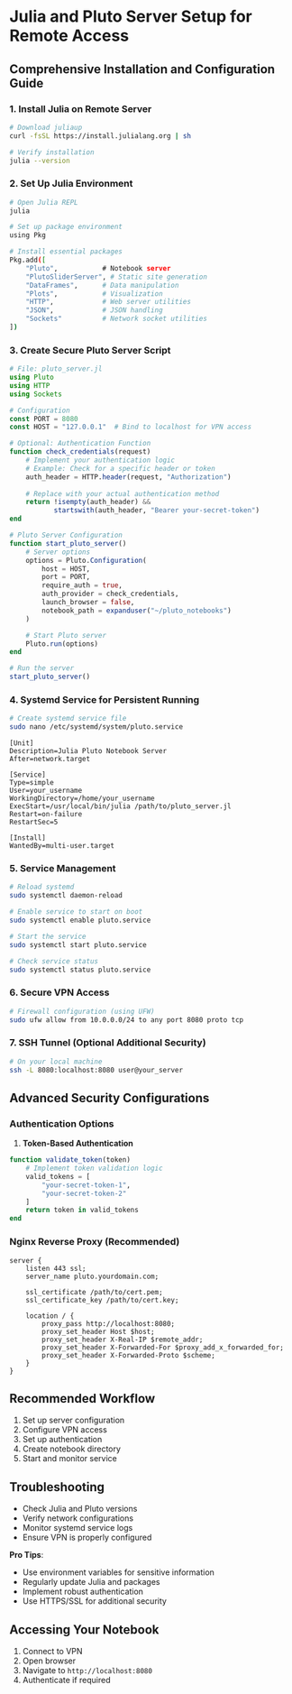 # Julia and Pluto Server Setup for Remote Access

## Comprehensive Installation and Configuration Guide

### 1. Install Julia on Remote Server
```bash
# Download juliaup
curl -fsSL https://install.julialang.org | sh

# Verify installation
julia --version
```

### 2. Set Up Julia Environment
```bash
# Open Julia REPL
julia

# Set up package environment
using Pkg

# Install essential packages
Pkg.add([
    "Pluto",           # Notebook server
    "PlutoSliderServer", # Static site generation
    "DataFrames",      # Data manipulation
    "Plots",           # Visualization
    "HTTP",            # Web server utilities
    "JSON",            # JSON handling
    "Sockets"          # Network socket utilities
])
```

### 3. Create Secure Pluto Server Script
```julia
# File: pluto_server.jl
using Pluto
using HTTP
using Sockets

# Configuration
const PORT = 8080
const HOST = "127.0.0.1"  # Bind to localhost for VPN access

# Optional: Authentication Function
function check_credentials(request)
    # Implement your authentication logic
    # Example: Check for a specific header or token
    auth_header = HTTP.header(request, "Authorization")
    
    # Replace with your actual authentication method
    return !isempty(auth_header) && 
           startswith(auth_header, "Bearer your-secret-token")
end

# Pluto Server Configuration
function start_pluto_server()
    # Server options
    options = Pluto.Configuration(
        host = HOST,
        port = PORT,
        require_auth = true,
        auth_provider = check_credentials,
        launch_browser = false,
        notebook_path = expanduser("~/pluto_notebooks")
    )

    # Start Pluto server
    Pluto.run(options)
end

# Run the server
start_pluto_server()
```

### 4. Systemd Service for Persistent Running
```bash
# Create systemd service file
sudo nano /etc/systemd/system/pluto.service
```

```systemd
[Unit]
Description=Julia Pluto Notebook Server
After=network.target

[Service]
Type=simple
User=your_username
WorkingDirectory=/home/your_username
ExecStart=/usr/local/bin/julia /path/to/pluto_server.jl
Restart=on-failure
RestartSec=5

[Install]
WantedBy=multi-user.target
```

### 5. Service Management
```bash
# Reload systemd
sudo systemctl daemon-reload

# Enable service to start on boot
sudo systemctl enable pluto.service

# Start the service
sudo systemctl start pluto.service

# Check service status
sudo systemctl status pluto.service
```

### 6. Secure VPN Access
```bash
# Firewall configuration (using UFW)
sudo ufw allow from 10.0.0.0/24 to any port 8080 proto tcp
```

### 7. SSH Tunnel (Optional Additional Security)
```bash
# On your local machine
ssh -L 8080:localhost:8080 user@your_server
```

## Advanced Security Configurations

### Authentication Options
1. **Token-Based Authentication**
```julia
function validate_token(token)
    # Implement token validation logic
    valid_tokens = [
        "your-secret-token-1",
        "your-secret-token-2"
    ]
    return token in valid_tokens
end
```

### Nginx Reverse Proxy (Recommended)
```nginx
server {
    listen 443 ssl;
    server_name pluto.yourdomain.com;

    ssl_certificate /path/to/cert.pem;
    ssl_certificate_key /path/to/cert.key;

    location / {
        proxy_pass http://localhost:8080;
        proxy_set_header Host $host;
        proxy_set_header X-Real-IP $remote_addr;
        proxy_set_header X-Forwarded-For $proxy_add_x_forwarded_for;
        proxy_set_header X-Forwarded-Proto $scheme;
    }
}
```

## Recommended Workflow
1. Set up server configuration
2. Configure VPN access
3. Set up authentication
4. Create notebook directory
5. Start and monitor service

## Troubleshooting
- Check Julia and Pluto versions
- Verify network configurations
- Monitor systemd service logs
- Ensure VPN is properly configured

**Pro Tips**:
- Use environment variables for sensitive information
- Regularly update Julia and packages
- Implement robust authentication
- Use HTTPS/SSL for additional security

## Accessing Your Notebook
1. Connect to VPN
2. Open browser
3. Navigate to `http://localhost:8080`
4. Authenticate if required
